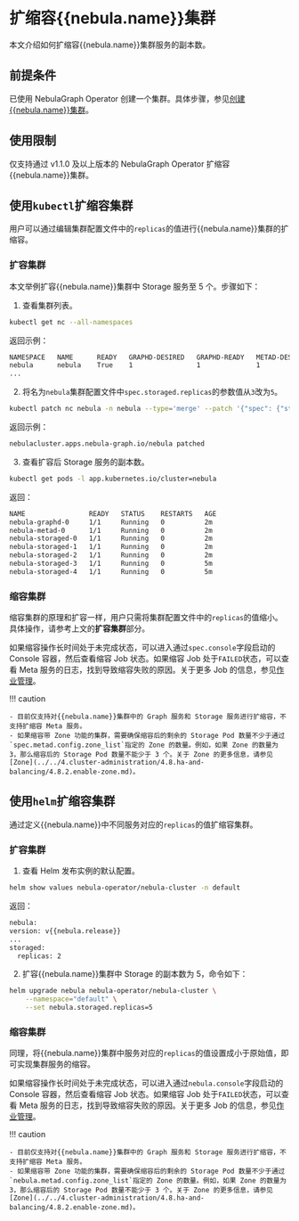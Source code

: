 # 扩缩容{{nebula.name}}集群

本文介绍如何扩缩容{{nebula.name}}集群服务的副本数。

## 前提条件

已使用 NebulaGraph Operator 创建一个集群。具体步骤，参见[创建{{nebula.name}}集群](../4.1.installation/4.1.1.cluster-install.md)。

## 使用限制

仅支持通过 v1.1.0 及以上版本的 NebulaGraph Operator 扩缩容{{nebula.name}}集群。

## 使用`kubectl`扩缩容集群
  
用户可以通过编辑集群配置文件中的`replicas`的值进行{{nebula.name}}集群的扩缩容。

### 扩容集群

本文举例扩容{{nebula.name}}集群中 Storage 服务至 5 个。步骤如下：

1. 查看集群列表。

  ```bash
  kubectl get nc --all-namespaces
  ```

  返回示例：
  ```bash
  NAMESPACE   NAME      READY   GRAPHD-DESIRED   GRAPHD-READY   METAD-DESIRED   METAD-READY   STORAGED-DESIRED   STORAGED-READY   AGE
  nebula      nebula    True    1                1              1               1             3                  3                4d23h
  ...
  ```

2. 将名为`nebula`集群配置文件中`spec.storaged.replicas`的参数值从`3`改为`5`。

  ```bash
  kubectl patch nc nebula -n nebula --type='merge' --patch '{"spec": {"storaged": {"replicas":5}}}'
  ```

  返回示例：
  ```bash
  nebulacluster.apps.nebula-graph.io/nebula patched
  ```
  
3. 查看扩容后 Storage 服务的副本数。

  ```bash
  kubectl get pods -l app.kubernetes.io/cluster=nebula
  ```

  返回：

  ```bash
  NAME                READY   STATUS    RESTARTS   AGE
  nebula-graphd-0     1/1     Running   0          2m
  nebula-metad-0      1/1     Running   0          2m
  nebula-storaged-0   1/1     Running   0          2m
  nebula-storaged-1   1/1     Running   0          2m
  nebula-storaged-2   1/1     Running   0          2m
  nebula-storaged-3   1/1     Running   0          5m
  nebula-storaged-4   1/1     Running   0          5m
  ```

### 缩容集群

缩容集群的原理和扩容一样，用户只需将集群配置文件中的`replicas`的值缩小。具体操作，请参考上文的**扩容集群**部分。

如果缩容操作长时间处于未完成状态，可以进入通过`spec.console`字段启动的 Console 容器，然后查看缩容 Job 状态。如果缩容 Job 处于`FAILED`状态，可以查看 Meta 服务的日志，找到导致缩容失败的原因。关于更多 Job 的信息，参见[作业管理](../../../3.ngql-guide/4.job-statements.md)。

!!! caution

    - 目前仅支持对{{nebula.name}}集群中的 Graph 服务和 Storage 服务进行扩缩容，不支持扩缩容 Meta 服务。
    - 如果缩容带 Zone 功能的集群，需要确保缩容后的剩余的 Storage Pod 数量不少于通过`spec.metad.config.zone_list`指定的 Zone 的数量。例如，如果 Zone 的数量为 3，那么缩容后的 Storage Pod 数量不能少于 3 个。关于 Zone 的更多信息，请参见 [Zone](../../4.cluster-administration/4.8.ha-and-balancing/4.8.2.enable-zone.md)。

## 使用`helm`扩缩容集群

通过定义{{nebula.name}}中不同服务对应的`replicas`的值扩缩容集群。

### 扩容集群

1. 查看 Helm 发布实例的默认配置。

  ```bash
  helm show values nebula-operator/nebula-cluster -n default
  ```

  返回：

  ```bash
  nebula:
  version: v{{nebula.release}}
  ...
  storaged:
    replicas: 2
  ```

2. 扩容{{nebula.name}}集群中 Storage 的副本数为 5，命令如下：

  ```bash
  helm upgrade nebula nebula-operator/nebula-cluster \
      --namespace="default" \
      --set nebula.storaged.replicas=5
  ```

### 缩容集群

同理，将{{nebula.name}}集群中服务对应的`replicas`的值设置成小于原始值，即可实现集群服务的缩容。

如果缩容操作长时间处于未完成状态，可以进入通过`nebula.console`字段启动的 Console 容器，然后查看缩容 Job 状态。如果缩容 Job 处于`FAILED`状态，可以查看 Meta 服务的日志，找到导致缩容失败的原因。关于更多 Job 的信息，参见[作业管理](../../../3.ngql-guide/4.job-statements.md)。

!!! caution

    - 目前仅支持对{{nebula.name}}集群中的 Graph 服务和 Storage 服务进行扩缩容，不支持扩缩容 Meta 服务。
    - 如果缩容带 Zone 功能的集群，需要确保缩容后的剩余的 Storage Pod 数量不少于通过`nebula.metad.config.zone_list`指定的 Zone 的数量。例如，如果 Zone 的数量为 3，那么缩容后的 Storage Pod 数量不能少于 3 个。关于 Zone 的更多信息，请参见 [Zone](../../4.cluster-administration/4.8.ha-and-balancing/4.8.2.enable-zone.md)。
